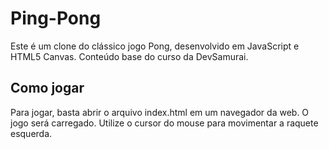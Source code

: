 # Ping-Pong

Este é um clone do clássico jogo Pong, desenvolvido em JavaScript e HTML5 Canvas. Conteúdo base do curso da DevSamurai.

## Como jogar

Para jogar, basta abrir o arquivo index.html em um navegador da web. O jogo será carregado. Utilize o cursor do mouse para movimentar a raquete esquerda.

